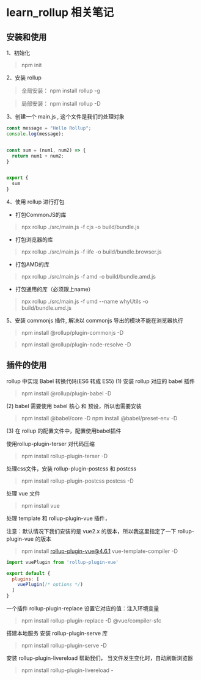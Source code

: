 # learn_rollup 相关笔记

## 安装和使用

1、初始化

> npm init

2、安装 rollup

> 全局安装： npm install rollup -g

> 局部安装： npm install rollup -D

3、创建一个 main.js , 这个文件是我们的处理对象

```javascript
const message = "Hello Rollup";
console.log(message);


const sum = (num1, num2) => {
  return num1 + num2;
}


export {
  sum
}
```

4、使用 rollup 进行打包

* 打包CommonJS的库

> npx rollup ./src/main.js -f cjs -o build/bundle.js

* 打包浏览器的库

> npx rollup ./src/main.js -f iife -o build/bundle.browser.js

* 打包AMD的库

> npx rollup ./src/main.js -f amd -o build/bundle.amd.js

* 打包通用的库（必须跟上name）

> npx rollup ./src/main.js -f umd --name whyUtils -o build/bundle.umd.js

5、安装 commonjs 插件, 解决以 commonjs 导出的模块不能在浏览器执行

> npm install @rollup/plugin-commonjs -D

> npm install @rollup/plugin-node-resolve -D

## 插件的使用

rollup 中实现 Babel 转换代码(ES6 转成 ES5)
(1) 安装 rollup 对应的 babel 插件

> npm install @rollup/plugin-babel -D

(2) babel 需要使用 babel 核心 和 预设，所以也需要安装

> npm install @babel/core -D
> npm install @babel/preset-env -D

(3) 在 rollup 的配置文件中，配置使用babel插件

使用rollup-plugin-terser 对代码压缩

> npm install rollup-plugin-terser -D

处理css文件，安装 rollup-plugin-postcss 和 postcss

> npm install rollup-plugin-postcss postcss -D

处理 vue 文件

> npm install vue

处理 template 和 rollup-plugin-vue 插件，

注意：默认情况下我们安装的是 vue2.x 的版本，所以我这里指定了一下 rollup-plugin-vue 的版本

> npm install rollup-plugin-vue@4.6.1 vue-template-compiler -D

```javascript
import vuePlugin from 'rollup-plugin-vue'

export default {
  plugins: [
    vuePlugin(/* options */)
  ]
}
```

一个插件 rollup-plugin-replace 设置它对应的值：注入环境变量

> npm install rollup-plugin-replace -D
> @vue/compiler-sfc

搭建本地服务
安装 rollup-plugin-serve 库

> npm install rollup-plugin-serve -D

安装 rollup-plugin-livereload 帮助我们， 当文件发生变化时，自动刷新浏览器

> npm install rollup-plugin-livereload -
